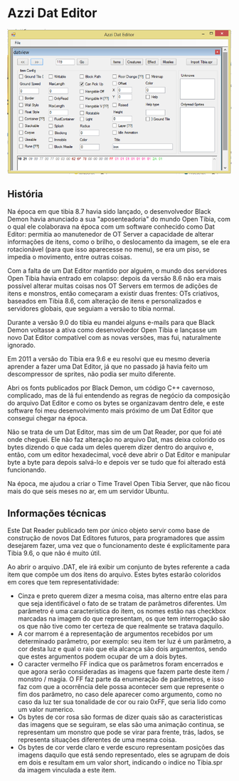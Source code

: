 # Azzi Dat Editor

![alt tag](docs/print.png)

## História
Na época em que tibia 8.7 havia sido lançado, o desenvolvedor Black Demon havia anunciado a sua
"aposenteadoria" do mundo Open Tibia, com o qual ele colaborava na época com um software conhecido
como Dat Editor: permitia ao manutenedor de OT Server a capacidade de alterar informações de itens,
como o brilho, o deslocamento da imagem, se ele era rotacionável (para que isso aparecesse no menu),
se era um piso, se impedia o movimento, entre outras coisas.

Com a falta de um Dat Editor mantido por alguém, o mundo dos servidores Open Tibia havia entrado
em colapso: depois da versão 8.6 não era mais possível alterar muitas coisas nos OT Servers em
termos de adições de itens e monstros, então começaram a existir duas frentes: OTs criativos,
baseados em Tibia 8.6, com alteração de itens e personalizados e servidores globais, que seguiam
a versão to tibia normal.

Durante a versão 9.0 do tibia eu mandei alguns e-mails para que Black Demon voltasse a ativa como
desenvolvedor Open Tibia e lançasse um novo Dat Editor compatível com as novas versões, mas fui,
naturalmente ignorado.

Em 2011 a versão do Tibia era 9.6 e eu resolvi que eu mesmo deveria aprender a fazer uma Dat Editor,
já que no passado já havia feito um descompressor de sprites, não podia ser muito diferente.

Abri os fonts publicados por Black Demon, um código C++ cavernoso, complicado, mas de lá fui entendendo
as regras de negócio da composição do arquivo Dat Editor e como os bytes se organizavam dentro dele,
e este software foi meu desenvolvimento mais próximo de um Dat Editor que consegui chegar na época.

Não se trata de um Dat Editor, mas sim de um Dat Reader, por que foi até onde cheguei. Ele não faz
alteração no arquivo Dat, mas deixa colorido os bytes dizendo o que cada um deles querem dizer
dentro do arquivo e, então, com um editor hexadecimal, você deve abrir o Dat Editor e manipular
byte a byte para depois salvá-lo e depois ver se tudo que foi alterado está funcionando.

Na época, me ajudou a criar o Time Travel Open Tibia Server, que não ficou mais do que seis meses
no ar, em um servidor Ubuntu.

## Informações técnicas
Este Dat Reader publicado tem por único objeto servir como base de construção de novos Dat Editores
futuros, para programadores que assim desejarem fazer, uma vez que o funcionamento deste é
explicitamente para Tibia 9.6, o que não é muito útil.

Ao abrir o arquivo .DAT, ele irá exibir um conjunto de bytes referente a cada item que compõe um
dos itens do arquivo. Estes bytes estarão coloridos em cores que tem representatividade:
 * Cinza e preto querem dizer a mesma coisa, mas alterno entre elas para que seja identificável o fato de se tratam de parâmetros diferentes. Um parâmetro é uma caracteristica do item, os nomes estão nas checkbox marcadas na imagem do que representam, os que tem interrogação são os que não tive como ter certeza de que realmente se tratava daquilo.
 * A cor marrom é a representação de argumentos recebidos por um determinado parâmetro, por exemplo: seu item ter luz é um parâmetro, a cor desta luz e qual o raio que ela alcança são dois argumentos, sendo que estes argumentos podem ocupar de um a dois bytes.
 * O caracter vermelho FF indica que os parâmetros foram encerrados e que agora serão consideradas as imagens que fazem parte deste item / monstro / magia. O FF faz parte da enumeração de parâmetros, e isso faz com que a ocorrência dele possa acontecer sem que represente o fim dos parâmetro, no caso dele aparecer como argumento, como no caso da luz ter sua tonalidade de cor ou raio 0xFF, que seria lido como um valor numerico.
 * Os bytes de cor rosa são formas de dizer quais são as caracteristicas das imagens que se seguiram, se elas são uma animação continua, se representam um monstro que pode se virar para frente, trás, lados, se representa situações diferentes de uma mesma coisa.
 * Os bytes de cor verde claro e verde escuro representam posições das imagens daquilo que está sendo representado, eles se agrupam de dois em dois e resultam em um valor short, indicando o indice no Tibia.spr da imagem vinculada a este item.